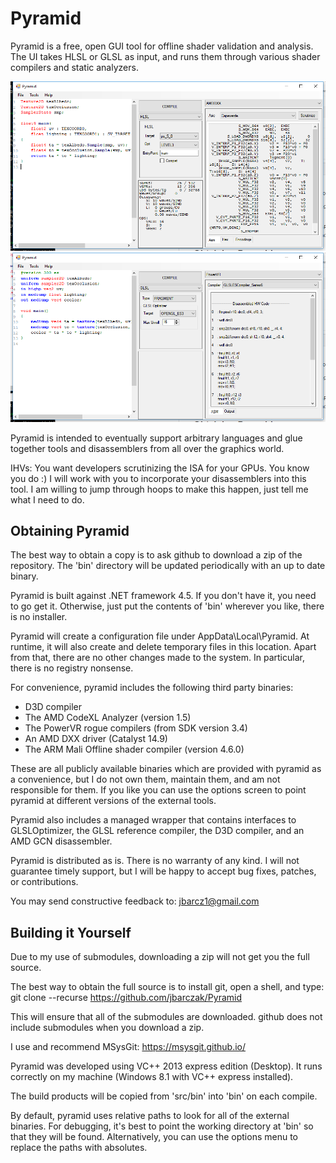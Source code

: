 # Pyramid

Pyramid is a free, open GUI tool for offline shader validation and analysis. The UI takes HLSL or GLSL as input, and runs them through various shader
compilers and static analyzers.

![AMD GCN from HLSL](doc/ui-hlsl-amddxx.png)
![PowerVR disassembly from GLSL](doc/ui-glsl-powervr.png)

Pyramid is intended to eventually support arbitrary languages and glue together tools and disassemblers from all over
the graphics world.
 
IHVs:  You want developers scrutinizing the ISA for your GPUs.  You know you do :) I will work with you to incorporate your disassemblers into this tool.  I am willing to jump through hoops to make this happen, just tell me what I need to do.


## Obtaining Pyramid

The best way to obtain a copy is to ask github to download a zip of the repository.  The 'bin' directory will be updated periodically with an up to date binary.  

Pyramid is built against .NET framework 4.5.  If you don't have it, you need to go get it.  Otherwise, just put the contents of 'bin' wherever you like, there is no installer.

Pyramid will create a configuration file under AppData\Local\Pyramid.  At runtime, it will also create and delete temporary files in this location.  Apart from that, there are no other changes made to the system.  In particular, there is no registry nonsense.

For convenience, pyramid includes the following third party binaries:
 - D3D compiler
 - The AMD CodeXL Analyzer (version 1.5)
 - The PowerVR rogue compilers (from SDK version 3.4)
 - An AMD DXX driver (Catalyst 14.9)
 - The ARM Mali Offline shader compiler (version 4.6.0)

These are all publicly available binaries which are provided with pyramid as a convenience, but I do not own them, maintain them, and am not responsible for them.  If you like you can use the options screen to point pyramid at different versions of the external tools.

Pyramid also includes a managed wrapper that contains interfaces to GLSLOptimizer, the GLSL reference compiler, the D3D compiler, and an AMD GCN disassembler.


Pyramid is distributed as is. There is no warranty of any kind. I will not guarantee timely support, but I will be happy to accept bug fixes, patches, or contributions.

You may send constructive feedback to:  jbarcz1@gmail.com



## Building it Yourself

Due to my use of submodules, downloading a zip will not get you the full source.

The best way to obtain the full source is to install git, open a shell, and type:  
    git clone --recurse https://github.com/jbarczak/Pyramid

This will ensure that all of the submodules are downloaded.  github does not include submodules when you download a zip.

I use and recommend MSysGit:  https://msysgit.github.io/

Pyramid was developed using VC++ 2013 express edition (Desktop).  It runs correctly on my machine (Windows 8.1 with VC++ express installed).  

The build products will be copied from 'src/bin' into 'bin' on each compile.  

By default, pyramid uses relative paths to look for all of the external binaries.  For debugging, it's best to point the working directory at 'bin' so that they will be found.  Alternatively, you can use the options menu to replace the paths with absolutes.
